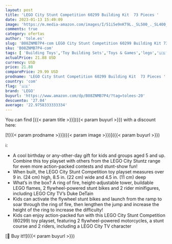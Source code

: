 ```yaml
---
layout: post
title: 'LEGO City Stunt Competition 60299 Building Kit  73 Pieces '
date: 2023-01-13 15:49:09
image: 'https://m.media-amazon.com/images/I/51i5e9nKT9L._SL500_._SL400_.jpg'
comments: true
category: ofertas
author: 'tole.es'
slug: 'B08ZNMB7P4-com LEGO City Stunt Competition 60299 Building Kit 73 Pieces'
sku: 'B08ZNMB7P4-com'
tags: [ 'Building Toys','Toy Building Sets','Toys & Games','lego','🇺🇸', ]
actualPrice: 21.88 USD
currency: USD
price: 21.88
comparePrice: 29.99 USD
prodname: 'LEGO City Stunt Competition 60299 Building Kit  73 Pieces '
country: 'com'
flag: '🇺🇸'
brand: 'LEGO'
buyurl: 'https://www.amazon.com/dp/B08ZNMB7P4/?tag=tolees-20'
descuento: '27.04'
average: '22.9758333333334'
---
```


You can find [{{< param title >}}]({{< param buyurl >}}) with a discount here:

[![{{< param prodname >}}]({{< param image >}})]({{< param buyurl >}})

ℹ️:

- A cool birthday or any-other-day gift for kids and groups aged 5 and up. Combine this toy playset with others from the LEGO City Stuntz range for even more action-packed contests and stunt-show fun!
- When built, the LEGO City Stunt Competition toy playset measures over 9 in. (24 cm) high, 8.5 in. (22 cm) wide and 4.5 in. (11 cm) deep
- What’s in the box? A ring of fire, height-adjustable tower, buildable LEGO flames, 2 flywheel-powered stunt bikes and 2 rider minifigures, including LEGO City TV’s Duke DeTain
- Kids can activate the flywheel stunt bikes and launch from the ramp to soar through the ring of fire, then lengthen the jump and increase the height of the ring to increase the difficulty!
- Kids can enjoy action-packed fun with this LEGO City Stunt Competition (60299) toy playset, featuring 2 flywheel-powered motorcycles, a stunt course and 2 riders, including a LEGO City TV character

[🛒 Buy it!!]({{< param buyurl >}})

